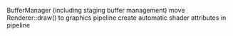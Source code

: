 BufferManager (including staging buffer management)
move Renderer::draw() to graphics pipeline
create automatic shader attributes in pipeline
